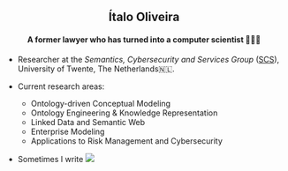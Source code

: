 <h2 align="center">Ítalo Oliveira</h2>
<h4 align="center">A former lawyer who has turned into a computer scientist 👨🏻‍💻</h4>

- Researcher at the _Semantics, Cybersecurity and Services Group_ ([SCS](https://www.utwente.nl/en/eemcs/scs/)), University of Twente, The Netherlands🇳🇱.

- Current research areas:
  - Ontology-driven Conceptual Modeling
  - Ontology Engineering & Knowledge Representation
  - Linked Data and Semantic Web
  - Enterprise Modeling
  - Applications to Risk Management and Cybersecurity

- Sometimes I write [![](https://img.shields.io/badge/-NotSoShortNotes-000?&logo=wordpress)](https://notsoshortnotes.wordpress.com/)
